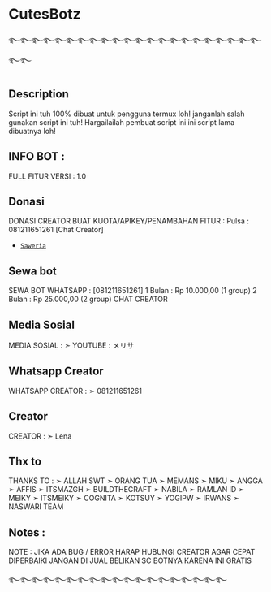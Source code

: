 # CutesBotz
࿐࿐࿐࿐࿐࿐࿐࿐࿐࿐࿐࿐࿐࿐࿐࿐࿐࿐࿐࿐࿐࿐࿐࿐

## Description
Script ini tuh 100% dibuat untuk pengguna termux loh! janganlah salah gunakan script ini tuh! 
Hargailailah pembuat script ini ini script lama dibuatnya loh!

## INFO BOT :
FULL FITUR
VERSI : 1.0

## Donasi
DONASI CREATOR BUAT KUOTA/APIKEY/PENAMBAHAN FITUR :
Pulsa : 081211651261 [Chat Creator]
* [`Saweria`](https://saweria.co/Melysa)

## Sewa bot
SEWA BOT WHATSAPP : [081211651261]
1 Bulan : Rp 10.000,00 (1 group)
2 Bulan : Rp 25.000,00 (2 group)
CHAT CREATOR

## Media Sosial
MEDIA SOSIAL :
   ➣ YOUTUBE : メリサ

## Whatsapp Creator
WHATSAPP CREATOR :
  ➣ 081211651261
  
## Creator
CREATOR :
   ➣ Lena
   
## Thx to   
THANKS TO :
   ➣ ALLAH SWT
   ➣ ORANG TUA
   ➣ MEMANS
   ➣ MIKU
   ➣ ANGGA
   ➣ AFFIS
   ➣ ITSMAZGH
   ➣ BUILDTHECRAFT
   ➣ NABILA
   ➣ RAMLAN ID
   ➣ MEIKY
   ➣ ITSMEIKY
   ➣ COGNITA
   ➣ KOTSUY
   ➣ YOGIPW
   ➣ IRWANS
   ➣ NASWARI TEAM

## Notes :
NOTE : JIKA ADA BUG / ERROR  HARAP HUBUNGI CREATOR AGAR
CEPAT DIPERBAIKI
JANGAN DI JUAL BELIKAN SC BOTNYA KARENA INI GRATIS 

࿐࿐࿐࿐࿐࿐࿐࿐࿐࿐࿐࿐࿐࿐࿐࿐࿐࿐࿐